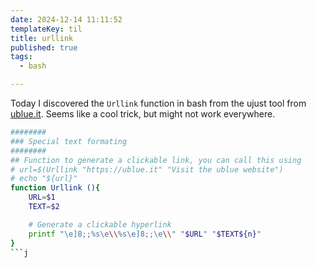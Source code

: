 ```yaml
---
date: 2024-12-14 11:11:52
templateKey: til
title: urllink
published: true
tags:
  - bash

---
```


Today I discovered the `Urllink` function in bash from the ujust tool from
[ublue.it](https://ublue.it).  Seems like a cool trick, but might not work
everywhere.

``` bash
########
### Special text formating
########
## Function to generate a clickable link, you can call this using
# url=$(Urllink "https://ublue.it" "Visit the ublue website")
# echo "${url}"
function Urllink (){
    URL=$1
    TEXT=$2

    # Generate a clickable hyperlink
    printf "\e]8;;%s\e\\%s\e]8;;\e\\" "$URL" "$TEXT${n}"
}
```j
